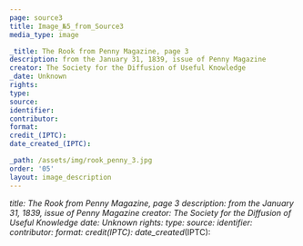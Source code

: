 ```yaml
---
page: source3
title: Image_№5_from_Source3
media_type: image

_title: The Rook from Penny Magazine, page 3
description: from the January 31, 1839, issue of Penny Magazine
creator: The Society for the Diffusion of Useful Knowledge
_date: Unknown
rights: 
type: 
source:
identifier:
contributor:
format:
credit_(IPTC):
date_created_(IPTC):

_path: /assets/img/rook_penny_3.jpg
order: '05'
layout: image_description
---
```


_title:  The Rook from Penny Magazine, page 3
description: from the January 31, 1839, issue of Penny Magazine
creator:  The Society for the Diffusion of Useful Knowledge
_date: Unknown
rights: 
type: 
source:
identifier:
contributor:
format:
credit_(IPTC):
date_created_(IPTC):



